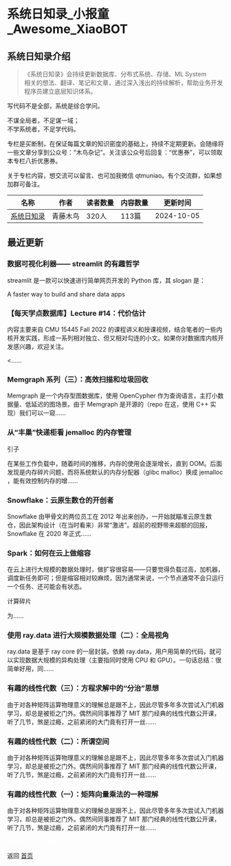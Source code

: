 # 系统日知录_小报童_Awesome_XiaoBOT

## 系统日知录介绍
> 《系统日知录》会持续更新数据库、分布式系统、存储、ML System  
相关的想法、翻译、笔记和文章，通过深入浅出的持续解析，帮助业务开发程序员建立底层知识体系。    
    
写代码不是全部，系统是综合学问。    
    
不谋全局者，不足谋一域；    
不学系统者，不足学代码。    
    
专栏是买断制，在保证每篇文章的知识密度的基础上，持续不定期更新。会随缘将一些文章分享到公众号：“木鸟杂记”。关注该公众号后回复：“优惠券”，可以领取本专栏八折优惠券。    
    
关于专栏内容，想交流可以留言、也可加我微信 qtmuniao。有个交流群，如果想加群可备注。  
  


|名称|作者|读者数量|内容数量|更新时间|
|---|---|---|---|---|
|[系统日知录](https://xiaobot.net/p/system-thinking?refer=0b133df9-27dc-423b-8101-639049001c13)|青藤木鸟|320人|113篇|2024-10-05|

## 最近更新
### 数据可视化利器—— streamlit 的有趣哲学

streamlit 是一款可以快速进行简单网页开发的 Python 库，其 slogan 是：

A faster way to build and share data apps

### 【每天学点数据库】Lecture #14：代价估计

内容主要来自 CMU 15445 Fall 2022
的课程讲义和授课视频，结合笔者的一些内核开发实践，形成一系列相对独立、但又相对勾连的小文。如果你对数据库内核开发感兴趣，欢迎关注。

<......

### Memgraph 系列（三）：高效扫描和垃圾回收

Memgraph 是一个内存型图数据库，使用 OpenCypher 作为查询语言，主打小数据量、低延迟的图场景。由于 Memgraph 是开源的（repo
在这，使用 C++ 实现）我们可以一窥......

### 从“丰巢”快递柜看 jemalloc 的内存管理

引子

在某些工作负载中，随着时间的推移，内存的使用会逐渐增长，直到 OOM。后面发现是内存碎片问题，而将系统默认的内存分配器（glibc malloc）换成
jemalloc ，能有效控制内存的增......

### Snowflake：云原生数仓的开创者

Snowflake 由甲骨文的两位员工在 2012
年出来创办，一开始就瞄准云原生数仓，因此架构设计（在当时看来）非常“激进”。超前的视野带来超额的回报，Snowflake 在 2020 年正式......

### Spark：如何在云上做缩容

在云上进行大规模的数据处理时，做扩容很容易——只要觉得负载过高，加机器，调度新任务即可；但是缩容相对较麻烦，因为通常来说，一个节点通常不会只运行一个任务、还可能会有状态。

计算碎片

为......

### 使用 ray.data 进行大规模数据处理（二）：全局视角

ray.data 是基于 ray core 的一层封装。依赖 ray.data，用户用简单的代码，就可以实现数据大规模的异构处理（主要指同时使用 CPU 和
GPU）。一句话总结：很简单好用，同......

### 有趣的线性代数（三）：方程求解中的“分治”思想

由于对各种矩阵运算物理意义的理解总是跟不上，因此尽管多年多次尝试入门机器学习，却总是被拒之门外。偶然间同事推荐了 MIT
那门经典的线性代数公开课，听了几节，煞是过瘾，之前紧闭的大门竟有打开一丝......

### 有趣的线性代数（二）：所谓空间

由于对各种矩阵运算物理意义的理解总是跟不上，因此尽管多年多次尝试入门机器学习，却总是被拒之门外。偶然间同事推荐了 MIT
那门经典的线性代数公开课，听了几节，煞是过瘾，之前紧闭的大门竟有打开一丝......

### 有趣的线性代数（一）：矩阵向量乘法的一种理解

由于对各种矩阵运算物理意义的理解总是跟不上，因此尽管多年多次尝试入门机器学习，却总是被拒之门外。偶然间同事推荐了 MIT
那门经典的线性代数公开课，听了几节，煞是过瘾，之前紧闭的大门竟有打开一丝......


<a href="https://github.com/Reno9527/awesome-xiaobot" style="color: white; text-decoration: none;">awesome-xiaobot</a>

返回 [首页](../README.md)
